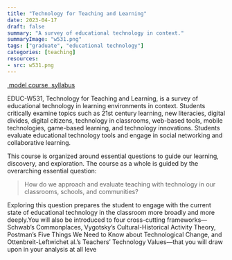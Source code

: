 ```yaml
---
title: "Technology for Teaching and Learning"
date: 2023-04-17
draft: false
summary: "A survey of educational technology in context."
summaryImage: "w531.png"
tags: ["graduate", "educational technology"]
categories: [teaching]
resources:
- src: w531.png
---
```


  <div class="btn-links">
    <a class="btn btn-outline-primary btn-page-header" href="https://iu.instructure.com/courses/2160462">
      <i class="fas fa-chalkboard"></i>&nbsp;model course
    </a>
    <a class="btn btn-outline-primary btn-page-header" href="educw531-syllabus.pdf">
      <i class="fas fa-file-contract"></i>&nbsp;syllabus
    </a>
  </div>

EDUC-W531, Technology for Teaching and Learning, is a survey of educational technology in learning environments in context. Students critically examine topics such as 21st century learning, new literacies, digital divides, digital citizens, technology in classrooms, web-based tools, mobile technologies, game-based learning, and technology innovations. Students evaluate educational technology tools and engage in social networking and collaborative learning.

This course is organized around essential questions to guide our learning, discovery, and exploration. The course as a whole is guided by the overarching essential question:

>How do we approach and evaluate teaching with technology in our classrooms, schools, and communities?

Exploring this question prepares the student to engage with the current state of educational technology in the classroom more broadly and more deeply.You will also be introduced to four cross-cutting frameworks—Schwab’s Commonplaces, Vygotsky’s Cultural-Historical Activity Theory, Postman’s Five Things We Need to Know about Technological Change, and Ottenbreit-Leftwichet al.’s Teachers’ Technology Values—that you will draw upon in your analysis at all leve
